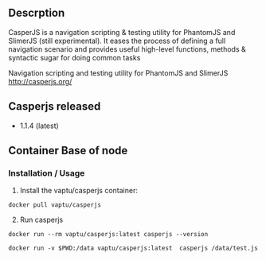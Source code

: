 ## Descrption
CasperJS is a navigation scripting & testing utility for PhantomJS and SlimerJS (still experimental). It eases the process of defining a full navigation scenario and provides useful high-level functions, methods & syntactic sugar for doing common tasks 

 Navigation scripting and testing utility for PhantomJS and SlimerJS http://casperjs.org/
  

## Casperjs released
*  1.1.4 (latest)


  

## Container Base of node

### Installation / Usage
1. Install the vaptu/casperjs container:
```
docker pull vaptu/casperjs
```

2. Run casperjs
```
docker run --rm vaptu/casperjs:latest casperjs --version
```
```
docker run -v $PWD:/data vaptu/casperjs:latest  casperjs /data/test.js
```
